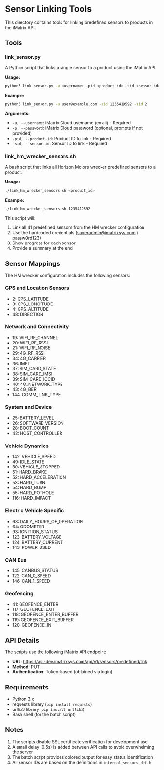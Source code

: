 # Sensor Linking Tools

This directory contains tools for linking predefined sensors to products in the iMatrix API.

## Tools

### link_sensor.py
A Python script that links a single sensor to a product using the iMatrix API.

**Usage:**
```bash
python3 link_sensor.py -u <username> -pid <product_id> -sid <sensor_id> [-p <password>]
```

**Example:**
```bash
python3 link_sensor.py -u user@example.com -pid 1235419592 -sid 2
```

**Arguments:**
- `-u, --username`: iMatrix Cloud username (email) - Required
- `-p, --password`: iMatrix Cloud password (optional, prompts if not provided)
- `-pid, --product-id`: Product ID to link - Required
- `-sid, --sensor-id`: Sensor ID to link - Required

### link_hm_wrecker_sensors.sh
A bash script that links all Horizon Motors wrecker predefined sensors to a product.

**Usage:**
```bash
./link_hm_wrecker_sensors.sh <product_id>
```

**Example:**
```bash
./link_hm_wrecker_sensors.sh 1235419592
```

This script will:
1. Link all 41 predefined sensors from the HM wrecker configuration
2. Use the hardcoded credentials (superadmin@imatrixsys.com / passw0rd123)
3. Show progress for each sensor
4. Provide a summary at the end

## Sensor Mappings

The HM wrecker configuration includes the following sensors:

### GPS and Location Sensors
- 2: GPS_LATITUDE
- 3: GPS_LONGITUDE
- 4: GPS_ALTITUDE
- 48: DIRECTION

### Network and Connectivity
- 19: WIFI_RF_CHANNEL
- 20: WIFI_RF_RSSI
- 21: WIFI_RF_NOISE
- 29: 4G_RF_RSSI
- 34: 4G_CARRIER
- 36: IMEI
- 37: SIM_CARD_STATE
- 38: SIM_CARD_IMSI
- 39: SIM_CARD_ICCID
- 40: 4G_NETWORK_TYPE
- 43: 4G_BER
- 144: COMM_LINK_TYPE

### System and Device
- 25: BATTERY_LEVEL
- 26: SOFTWARE_VERSION
- 28: BOOT_COUNT
- 42: HOST_CONTROLLER

### Vehicle Dynamics
- 142: VEHICLE_SPEED
- 49: IDLE_STATE
- 50: VEHICLE_STOPPED
- 51: HARD_BRAKE
- 52: HARD_ACCELERATION
- 53: HARD_TURN
- 54: HARD_BUMP
- 55: HARD_POTHOLE
- 116: HARD_IMPACT

### Electric Vehicle Specific
- 63: DAILY_HOURS_OF_OPERATION
- 64: ODOMETER
- 93: IGNITION_STATUS
- 123: BATTERY_VOLTAGE
- 124: BATTERY_CURRENT
- 143: POWER_USED

### CAN Bus
- 145: CANBUS_STATUS
- 122: CAN_0_SPEED
- 146: CAN_1_SPEED

### Geofencing
- 41: GEOFENCE_ENTER
- 117: GEOFENCE_EXIT
- 118: GEOFENCE_ENTER_BUFFER
- 119: GEOFENCE_EXIT_BUFFER
- 120: GEOFENCE_IN

## API Details

The scripts use the following iMatrix API endpoint:
- **URL**: https://api-dev.imatrixsys.com/api/v1/sensors/predefined/link
- **Method**: PUT
- **Authentication**: Token-based (obtained via login)

## Requirements

- Python 3.x
- requests library (`pip install requests`)
- urllib3 library (`pip install urllib3`)
- Bash shell (for the batch script)

## Notes

1. The scripts disable SSL certificate verification for development use
2. A small delay (0.5s) is added between API calls to avoid overwhelming the server
3. The batch script provides colored output for easy status identification
4. All sensor IDs are based on the definitions in `internal_sensors_def.h`